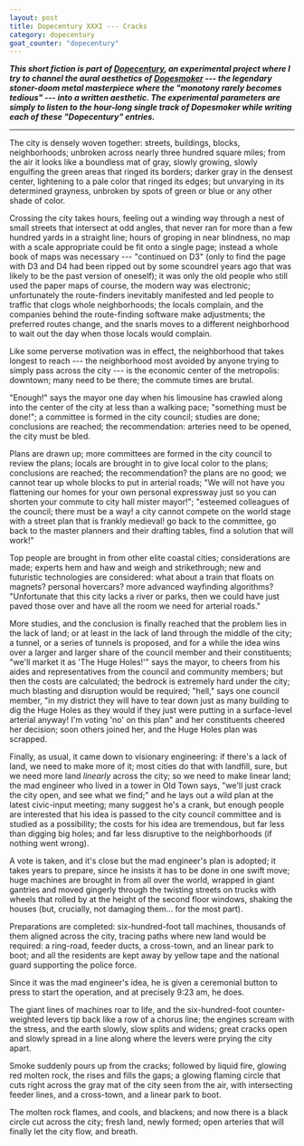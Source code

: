 ```yaml
---
layout: post
title: Dopecentury XXXI --- Cracks
category: dopecentury
goat_counter: "dopecentury" 
---
```


***This short fiction is part of [Dopecentury](https://grannycart.net/dopecentury), an experimental project where I try to channel the aural aesthetics of [Dopesmoker](https://en.wikipedia.org/wiki/Jerusalem_and_Dopesmoker) --- the legendary stoner-doom metal masterpiece where the  "monotony rarely becomes tedious" --- into a written aesthetic. The experimental parameters are simply to listen to the hour-long single track of Dopesmoker while writing each of these "Dopecentury" entries.***

--------------------------------------------------------------------------------

The city is densely woven together: streets, buildings, blocks, neighborhoods; unbroken across nearly three hundred square miles; from the air it looks like a boundless mat of gray, slowly growing, slowly engulfing the green areas that ringed its borders; darker gray in the densest center, lightening to a pale color that ringed its edges; but unvarying in its determined grayness, unbroken by spots of green or blue or any other shade of color.

Crossing the city takes hours, feeling out a winding way through a nest of small streets that intersect at odd angles, that never ran for more than a few hundred yards in a straight line; hours of groping in near blindness, no map with a scale appropriate could be fit onto a single page; instead a whole book of maps was necessary --- "continued on D3" (only to find the page with D3 and D4 had been ripped out by some scoundrel years ago that was likely to be the past version of oneself); it was only the old people who still used the paper maps of course, the modern way was electronic; unfortunately the route-finders inevitably manifested and led people to traffic that clogs whole neighborhoods; the locals complain, and the companies behind the route-finding software make adjustments; the preferred routes change, and the snarls moves to a different neighborhood to wait out the day when those locals would complain.

Like some perverse motivation was in effect, the neighborhood that takes longest to reach --- the neighborhood most avoided by anyone trying to simply pass across the city --- is the economic center of the metropolis: downtown; many need to be there; the commute times are brutal.

"Enough!" says the mayor one day when his limousine has crawled along into the center of the city at less than a walking pace; "something must be done!"; a committee is formed in the city council; studies are done; conclusions are reached; the recommendation: arteries need to be opened, the city must be bled.

Plans are drawn up; more committees are formed in the city council to review the plans; locals are brought in to give local color to the plans; conclusions are reached; the recommendation? the plans are no good; we cannot tear up whole blocks to put in arterial roads; "We will not have you flattening our homes for your own personal expressway just so you can shorten your commute to city hall mister mayor!"; "esteemed colleagues of the council; there must be a way! a city cannot compete on the world stage with a street plan that is frankly medieval! go back to the committee, go back to the master planners and their drafting tables, find a solution that will work!"

Top people are brought in from other elite coastal cities; considerations are made; experts hem and haw and weigh and strikethrough; new and futuristic technologies are considered: what about a train that floats on magnets? personal hovercars? more advanced wayfinding algorithms? "Unfortunate that this city lacks a river or parks, then we could have just paved those over and have all the room we need for arterial roads."

More studies, and the conclusion is finally reached that the problem lies in the lack of land; or at least in the lack of land through the middle of the city; a tunnel, or a series of tunnels is proposed, and for a while the idea wins over a larger and larger share of the council member and their constituents; "we'll market it as 'The Huge Holes!'" says the mayor, to cheers from his aides and representatives from the council and community members; but then the costs are calculated; the bedrock is extremely hard under the city; much blasting and disruption would be required; "hell," says one council member, "in my district they will have to tear down just as many building to dig the Huge Holes as they would if they just were putting in a surface-level arterial anyway! I'm voting 'no' on this plan" and her constituents cheered her decision; soon others joined her, and the Huge Holes plan was scrapped.

Finally, as usual, it came down to visionary engineering: if there's a lack of land, we need to make more of it; most cities do that with landfill, sure, but we need more land _linearly_ across the city; so we need to make linear land; the mad engineer who lived in a tower in Old Town says, "we'll just crack the city open, and see what we find;" and he lays out a wild plan at the latest civic-input meeting; many suggest he's a crank, but enough people are interested that his idea is passed to the city council committee and is studied as a possibility; the costs for his idea are tremendous, but far less than digging big holes; and far less disruptive to the neighborhoods (if nothing went wrong).

A vote is taken, and it's close but the mad engineer's plan is adopted; it takes years to prepare, since he insists it has to be done in one swift move; huge machines are brought in from all over the world, wrapped in giant gantries and moved gingerly through the twisting streets on trucks with wheels that rolled by at the height of the second floor windows, shaking the houses (but, crucially, not damaging them... for the most part).

Preparations are completed: six-hundred-foot tall machines, thousands of them aligned across the city, tracing paths where new land would be required: a ring-road, feeder ducts, a cross-town, and an linear park to boot; and all the residents are kept away by yellow tape and the national guard supporting the police force.

Since it was the mad engineer's idea, he is given a ceremonial button to press to start the operation, and at precisely 9:23 am, he does.

The giant lines of machines roar to life, and the six-hundred-foot counter-weighted levers tip back like a row of a chorus line; the engines scream with the stress, and the earth slowly, slow splits and widens; great cracks open and slowly spread in a line along where the levers were prying the city apart.

Smoke suddenly pours up from the cracks; followed by liquid fire, glowing red molten rock, the rises and fills the gaps; a glowing flaming circle that cuts right across the gray mat of the city seen from the air, with intersecting feeder lines, and a cross-town, and a linear park to boot.

The molten rock flames, and cools, and blackens; and now there is a black circle cut across the city; fresh land, newly formed; open arteries that will finally let the city flow, and breath.





